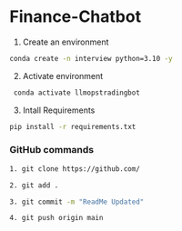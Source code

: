 # Finance-Chatbot
1. Create an environment
```bash
conda create -n interview python=3.10 -y

```


2. Activate environment
```bash
 conda activate llmopstradingbot
 ```

3. Intall Requirements
```bash
pip install -r requirements.txt
```

### GitHub commands

```bash
1. git clone https://github.com/

2. git add .

3. git commit -m "ReadMe Updated"

4. git push origin main
```
